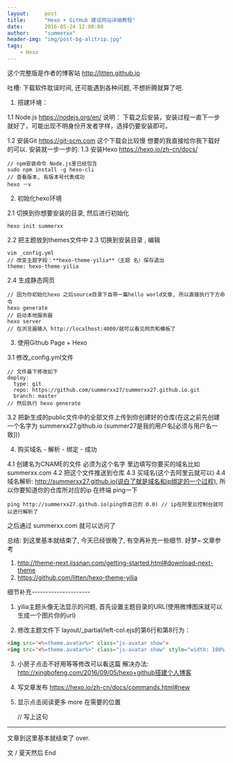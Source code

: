 ```yaml
---
layout:     post
title:      "Hexo + GitHub 建设网站详细教程"
date:       2016-05-24 12:00:00
author:     "summerxx"
header-img: "img/post-bg-alitrip.jpg"
tags:
    - Hexo
---
```


这个完整版是作者的博客站 http://litten.github.io

吐槽: 下载软件耽误时间, 还可能遇到各种问题, 不想折腾就算了吧.

1. 搭建环境：

1.1 Node.js 
https://nodejs.org/en/
说明： 下载之后安装，安装过程一直下一步就好了，可能出现不明身份开发者字样，选择仍要安装即可。

1.2 安装Git
https://git-scm.com 这个下载会比较慢 想要的我直接给你我下载好的可以. 安装就一步一步的.
1.3 安装Hexo
https://hexo.io/zh-cn/docs/

<!-- more -->

    // npm安装命令 Node.js里已经包含
    sudo npm install -g hexo-cli
    // 查看版本, 有版本号代表成功
    hexo －v

2. 初始化hexo环境

2.1 切换到你想要安装的目录, 然后进行初始化

    hexo init summerxx

2.2  把主题放到themes文件中
2.3  切换到安装目录 , 编辑

    vim _config.yml  
    // 改变主题字段：**hexo-theme-yilia**（主题 名）保存退出
    theme: hexo-theme-yilia

2.4 生成静态网页

    // 因为你初始化hexo 之后source目录下自带一篇hello world文章, 所以直接执行下方命令
    hexo generate
    // 启动本地服务器
    hexo server
    // 在浏览器输入 http://localhost:4000/就可以看见网页和模板了

3. 使用Github Page + Hexo

3.1 修改_config.yml文件

    // 文件最下修改如下
    deploy: 
      type: git
      repo: https://github.com/summerxx27/summerxx27.github.io.git
      branch: master
    // 然后执行 hexo generate

3.2 把新生成的public文件中的全部文件上传到你创建好的仓库(在这之前先创建一个名字为 summerxx27.github.io (summer27是我的用户名[必须与用户名一致]))

4. 购买域名 - 解析 - 绑定 - 成功

4.1 创建名为CNAME的文件 必须为这个名字
里边填写你要买的域名比如 summerxx.com
4.2 把这个文件推送到仓库
4.3 买域名(这个去阿里云就可以)
4.4 域名解析: http://summerxx27.github.io(说白了就是域名和ip绑定的一个过程), 所以你要知道你的仓库所对应的ip
在终端 ping一下

    ping http://summerxx27.github.io(ping你自己的 O.0) // ip在阿里云控制台就可以进行解析了

之后通过 summerxx.com 就可以访问了

总结: 到这里基本就结束了, 今天已经很晚了, 有空再补充一些细节. 好梦~
文章参考

1. http://theme-next.iissnan.com/getting-started.html#download-next-theme
2. https://github.com/litten/hexo-theme-yilia

细节补充---------------------

1. yilia主题头像无法显示的问题, 首先设置主题目录的URL(使用微博图床就可以生成一个图片你的url)

2. 修改主题文件下 layout/_partial/left-col.ejs的第6行和第8行为：
```html
<img src="<%=theme.avatar%>" class="js-avatar show">
<img src="<%=theme.avatar%>" class="js-avatar show" style="width: 100%;height: 100%;opacity: 1;">
```
3. 小房子点击不好用等等修改可以看这篇
  解决办法: http://xingbofeng.com/2016/09/05/hexo+github搭建个人博客

4. 写文章发布
  https://hexo.io/zh-cn/docs/commands.html#new

5. 显示点击阅读更多 more
  在需要的位置

    // 写上这句
    <!-- more -->

---

文章到这里基本就结束了 over.

文 / 夏天然后
End




